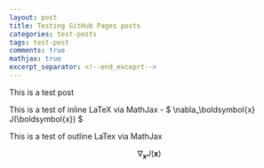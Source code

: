 ```yaml
---
layout: post
title: Testing GitHub Pages posts
categories: test-posts
tags: test-post
comments: true
mathjax: true
excerpt_separator: <!--end_exceprt-->
---
```


This is a test post

This is a test of inline LaTeX via MathJax - $ \nabla_\boldsymbol{x} J(\boldsymbol{x}) $

This is a test of outline LaTex via MathJax

$$ \nabla_\boldsymbol{x} J(\boldsymbol{x}) $$